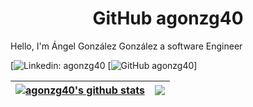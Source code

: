 <h1 align="center"> GitHub agonzg40 </h1>

Hello, I'm Ángel González González a software Engineer

[![Linkedin: agonzg40](https://img.shields.io/badge/-agonzg40-blue?style=flat-square&logo=Linkedin&logoColor=white&link=[https://www.linkedin.com/in/ángel-gonzález-gonzález-6a1990185]/)
[![GitHub agonzg40](https://img.shields.io/github/followers/agonzg40?label=follow&style=social)]



| <a href="https://github.com/agonzg40/github-readme-stats"><img align="center" src="https://github-readme-stats.vercel.app/api?username=agonzg40&show_icons=true&include_all_commits=true&theme=buefy&hide_border=true" alt="agonzg40's github stats" /></a> | <a href="https://github.com/agonzg40/github-readme-stats"><img align="center" src="https://readme-stats-spelljinxer.vercel.app/api/top-langs?username=agonzg40&layout=compact&theme=buefy&hide_border=true"/><br></a> |
| ------------- | ------------- |



<!---
agonzg40/agonzg40 is a ✨ special ✨ repository because its `README.md` (this file) appears on your GitHub profile.
You can click the Preview link to take a look at your changes.
--->
